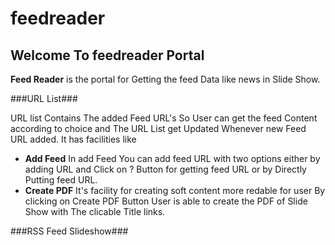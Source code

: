 feedreader
==========

## Welcome To feedreader Portal ##


**Feed Reader** is the portal for Getting the feed Data like news in Slide Show.

###URL List###

URL list Contains The added Feed URL's So User can get the feed Content according to choice and The URL List get Updated Whenever new Feed URL added.
It has facilities like
-  **Add Feed**
    In add Feed You can add feed URL with two options either by adding URL and Click on ? Button for getting feed URL or by Directly Putting feed URL.
-  **Create PDF**
    It's facility for creating soft content more redable for user By clicking on Create PDF Button User is able to create the PDF of Slide Show with The clicable Title links.

###RSS Feed Slideshow###



